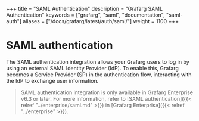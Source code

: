 +++
title = "SAML Authentication"
description = "Grafarg SAML Authentication"
keywords = ["grafarg", "saml", "documentation", "saml-auth"]
aliases = ["/docs/grafarg/latest/auth/saml/"]
weight = 1100
+++

# SAML authentication

The SAML authentication integration allows your Grafarg users to log in by using an external SAML Identity Provider (IdP). To enable this, Grafarg becomes a Service Provider (SP) in the authentication flow, interacting with the IdP to exchange user information.

> SAML authentication integration is only available in Grafarg Enterprise v6.3 or later. For more information, refer to [SAML authentication]({{< relref "../enterprise/saml.md" >}}) in [Grafarg Enterprise]({{< relref "../enterprise" >}}).
